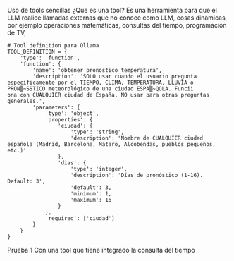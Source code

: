 Uso de tools sencillas
¿Que es una tool?
Es una herramienta para que el LLM realice llamadas externas que no conoce como LLM, cosas dinámicas, por ejemplo operaciones matemáticas, consultas del tiempo, programación de TV, 

```
# Tool definition para Ollama
TOOL_DEFINITION = {
    'type': 'function',
    'function': {
        'name': 'obtener_pronostico_temperatura',
        'description': 'SOLO usar cuando el usuario pregunta específicamente por el TIEMPO, CLIMA, TEMPERATURA, LLUVIA o PRON▒~SSTICO meteorológico de una ciudad ESPA▒~QOLA. Funcii
ona con CUALQUIER ciudad de España. NO usar para otras preguntas generales.',
        'parameters': {
            'type': 'object',
            'properties': {
                'ciudad': {
                    'type': 'string',
                    'description': 'Nombre de CUALQUIER ciudad española (Madrid, Barcelona, Mataró, Alcobendas, pueblos pequeños, etc.)'
                },
                'dias': {
                    'type': 'integer',
                    'description': 'Días de pronóstico (1-16). Default: 3',
                    'default': 3,
                    'minimum': 1,
                    'maximum': 16
                }
            },
            'required': ['ciudad']
        }
    }
}
```

Prueba 1
Con una tool que tiene integrado la consulta del tiempo
